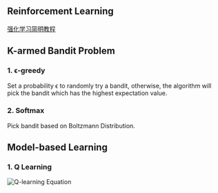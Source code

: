 Reinforcement Learning
-------------------------

[强化学习简明教程](https://blog.csdn.net/itplus/article/details/9361915)

## K-armed Bandit Problem

### 1. ϵ-greedy

Set a probability ϵ to randomly try a bandit, otherwise, the algorithm will pick the bandit which has the highest expectation value. 

### 2. Softmax

Pick bandit based on Boltzmann Distribution.

## Model-based Learning

### 1. Q Learning

![Q-learning Equation](https://cdn-images-1.medium.com/max/800/1*2APPuDNSpWMlaiin7R0C9g.png)
